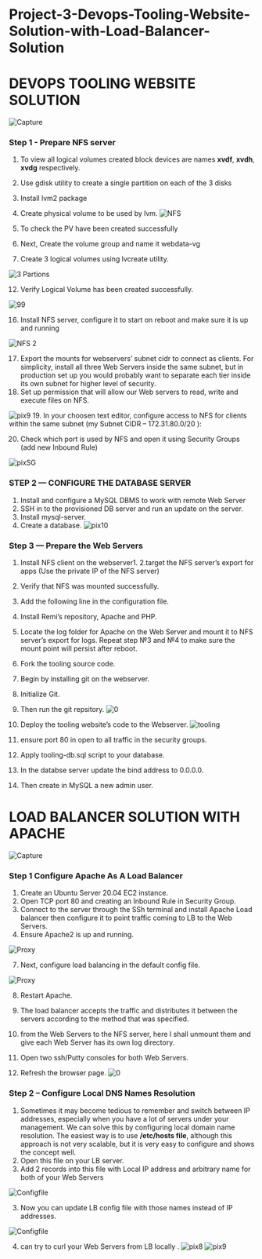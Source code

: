 # Project-3-Devops-Tooling-Website-Solution-with-Load-Balancer-Solution

# DEVOPS TOOLING WEBSITE SOLUTION
![Capture](https://user-images.githubusercontent.com/74002629/183053774-9dddd124-bdb1-4e78-b077-e5877b85fb33.PNG)


### Step 1 - Prepare NFS server
1. To view all logical volumes created block devices are names **xvdf**, **xvdh**, **xvdg** respectively.
2. Use gdisk utility to create a single partition on each of the 3 disks 
6. Install lvm2 package
8. Create physical volume to be used by lvm.
![NFS](https://github.com/Hatem-sudo/Project-3-Devops-Tooling-Website-Solution-with-Load-Balancer-Solution/assets/113099054/3115c820-b484-4340-a39c-62b74e6df7a0)


8. To check the PV have been created successfully
9. Next, Create the volume group and name it webdata-vg
11. Create 3 logical volumes using lvcreate utility.

![3 Partions](https://github.com/Hatem-sudo/Project-3-Devops-Tooling-Website-Solution-with-Load-Balancer-Solution/assets/113099054/fc9a9f6c-490f-4ef9-a4f9-6a4563ef770b)

12. Verify Logical Volume has been created successfully.

![99](https://github.com/Hatem-sudo/Project-3-Devops-Tooling-Website-Solution-with-Load-Balancer-Solution/assets/113099054/5be7dce2-76b8-4027-a451-2de1f241d84a)

16. Install NFS server, configure it to start on reboot and make sure it is up and running

![NFS 2](https://github.com/Hatem-sudo/Project-3-Devops-Tooling-Website-Solution-with-Load-Balancer-Solution/assets/113099054/91d2d7da-ac4e-4539-9794-8e71cd29ec85)

17. Export the mounts for webservers’ subnet cidr to connect as clients. For simplicity, install all three Web Servers inside the same subnet, but in production set up you would probably want to separate each tier inside its own subnet for higher level of security.
18. Set up permission that will allow our Web servers to read, write and execute files on NFS.

![pix9](https://user-images.githubusercontent.com/74002629/183051442-69ca2423-75d4-4b3c-9ac1-afe5ee373b0b.PNG)
19. In your choosen text editor, configure access to NFS for clients within the same subnet (my Subnet CIDR – 172.31.80.0/20 ):

20. Check which port is used by NFS and open it using Security Groups (add new Inbound Rule)

![pixSG](https://user-images.githubusercontent.com/74002629/183053344-f40f0d65-5670-4613-835c-1da0137e0416.PNG)

### STEP 2 — CONFIGURE THE DATABASE SERVER
1. Install and configure a MySQL DBMS to work with remote Web Server
2. SSH in to the provisioned DB server and run an update on the server.
3. Install mysql-server.
4. Create a database.
![pix10](https://user-images.githubusercontent.com/74002629/183051459-c2a2c22e-44ec-453b-9d2b-44000ceccae1.PNG)

### Step 3 — Prepare the Web Servers

1. Install NFS client on the webserver1.
2.target the NFS server’s export for apps (Use the private IP of the NFS server)
3. Verify that NFS was mounted successfully.
4. Add the following line in the configuration file.
5. Install Remi’s repository, Apache and PHP.

8. Locate the log folder for Apache on the Web Server and mount it to NFS server’s export for logs. Repeat step №3 and №4 to make sure the mount point will persist after reboot.

9. Fork the tooling source code. 
10. Begin by installing git on the webserver.
11. Initialize Git.
12. Then run the git repsitory.
![0](https://github.com/Hatem-sudo/Project-3-Devops-Tooling-Website-Solution-with-Load-Balancer-Solution/assets/113099054/274e9c9f-60dc-4575-bbf2-132290fed52e)

13. Deploy the tooling website’s code to the Webserver.
![tooling](https://github.com/Hatem-sudo/Project-3-Devops-Tooling-Website-Solution-with-Load-Balancer-Solution/assets/113099054/e7e66006-144a-40bc-bc3f-a398d786efa2)

14. ensure port 80 in open to all traffic in the security groups.

16. Apply tooling-db.sql script to your database.
17. In the databse server update the bind address to 0.0.0.0.
18. Then create in MySQL a new admin user.
    
# LOAD BALANCER SOLUTION WITH APACHE
![Capture](https://user-images.githubusercontent.com/74002629/183334671-0641051c-31e2-44e9-950c-b2f7197b6343.PNG)


### Step 1 Configure Apache As A Load Balancer 
1. Create an Ubuntu Server 20.04 EC2 instance.
2. Open TCP port 80 and creating an Inbound Rule in Security Group.
3. Connect to the server through the SSh terminal and install Apache Load balancer then configure it to point traffic coming to LB to the Web Servers.
5. Ensure Apache2 is up and running.

![Proxy](https://github.com/Hatem-sudo/Project-3-Devops-Tooling-Website-Solution-with-Load-Balancer-Solution/assets/113099054/7186fde3-7879-4822-877e-30aa2972a4ae)

7. Next, configure load balancing in the default config file.

![Proxy](https://github.com/Hatem-sudo/Project-3-Devops-Tooling-Website-Solution-with-Load-Balancer-Solution/assets/113099054/7186fde3-7879-4822-877e-30aa2972a4ae)

8. Restart Apache.

9. The load balancer accepts the traffic and distributes it between the servers according to the method that was specified.
10. from the Web Servers to the NFS server, here I shall unmount them and give each Web Server has its own log directory.
11. Open two ssh/Putty consoles for both Web Servers.
12.  Refresh the browser page.
![0](https://github.com/Hatem-sudo/Project-3-Devops-Tooling-Website-Solution-with-Load-Balancer-Solution/assets/113099054/bec04623-4fb6-48b4-8193-0cf45eafb29d)

### Step 2 – Configure Local DNS Names Resolution
1. Sometimes it may become tedious to remember and switch between IP addresses, especially when you have a lot of servers under your management.
We can solve this by configuring local domain name resolution. The easiest way is to use **/etc/hosts file**, although this approach is not very scalable, but it is very easy to configure and shows the concept well. 
2. Open this file on your LB server.
3. Add 2 records into this file with Local IP address and arbitrary name for both of your Web Servers

![Configfile](https://github.com/Hatem-sudo/Project-3-Devops-Tooling-Website-Solution-with-Load-Balancer-Solution/assets/113099054/bf043161-c78f-4e8e-8387-af233ea7896d)

3. Now you can update LB config file with those names instead of IP addresses.

![Configfile](https://github.com/Hatem-sudo/Project-3-Devops-Tooling-Website-Solution-with-Load-Balancer-Solution/assets/113099054/bf043161-c78f-4e8e-8387-af233ea7896d)

4. can try to curl your Web Servers from LB locally .
![pix8](https://user-images.githubusercontent.com/74002629/183334784-ef5e63ba-78d2-4241-892b-b6669940d54c.PNG)
![pix9](https://user-images.githubusercontent.com/74002629/183334797-ad9753e0-d34b-47f8-9146-66ff4c9de5f0.PNG)


